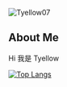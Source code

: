 <p> <img src="https://komarev.com/ghpvc/?username=Tyellow07&label=Profile%20views&color=0e75b6&style=flat" alt="Tyellow07" /> </p>

## About Me

Hi 我是 Tyellow 

[![Top Langs](https://github-readme-stats.vercel.app/api/top-langs/?username=Tyellow07)](https://github.com/Tyellow07/github-readme-stats)

